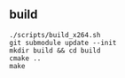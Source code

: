 ## build
```
./scripts/build_x264.sh
git submodule update --init
mkdir build && cd build
cmake ..
make
```

